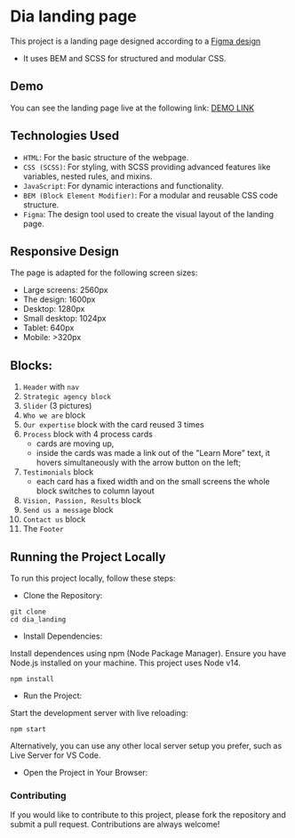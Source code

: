 # Dia landing page

This project is a landing page designed according to a [Figma design](https://www.figma.com/design/7qwsWggv9BAxMi2VPhBuPr/Air-(formerly-Dia))

- It uses BEM and SCSS for structured and modular CSS.

## Demo

You can see the landing page live at the following link: [DEMO LINK](https://nataliatopornitska.github.io/dia_landing/)

## Technologies Used

- `HTML`: For the basic structure of the webpage.
- `CSS (SCSS)`: For styling, with SCSS providing advanced features like variables, nested rules, and mixins.
- `JavaScript`: For dynamic interactions and functionality.
- `BEM (Block Element Modifier)`: For a modular and reusable CSS code structure.
- `Figma`: The design tool used to create the visual layout of the landing page.

 ## Responsive Design

 The page is adapted for the following screen sizes:

- Large screens: 2560px
- The design: 1600px
- Desktop: 1280px
- Small desktop: 1024px
- Tablet: 640px
- Mobile: >320px

## Blocks:

1. `Header` with `nav`
2. `Strategic agency block`
3. `Slider` (3 pictures)
4. `Who we are` block
5. `Our expertise` block with the card reused 3 times
6. `Process` block with 4 process cards
   - cards are moving up,
   - inside the cards was made a link out of the "Learn More" text, it hovers simultaneously with the arrow button on the left;
7. `Testimonials` block
   - each card has a fixed width and on the small screens the whole block switches to column layout
8. `Vision, Passion, Results` block
9. `Send us a message` block
10. `Contact us` block
11. The `Footer`

## Running the Project Locally

To run this project locally, follow these steps:

- Clone the Repository:

```
git clone 
cd dia_landing
```

- Install Dependencies:

Install dependences using npm (Node Package Manager). Ensure you have Node.js installed on your machine. This project uses Node v14.

`npm install`

- Run the Project:

Start the development server with live reloading:

`npm start`

Alternatively, you can use any other local server setup you prefer, such as Live Server for VS Code.

- Open the Project in Your Browser:

### Contributing

If you would like to contribute to this project, please fork the repository and submit a pull request. Contributions are always welcome!
